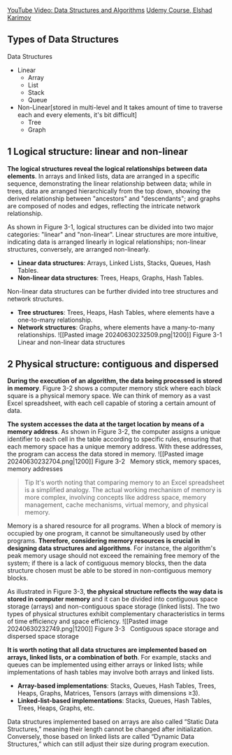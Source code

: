 [YouTube Video: Data Structures and Algorithms](https://www.youtube.com/watch?v=2ZLl8GAk1X4&t=246s)
[Udemy Course, Elshad Karimov](https://www.udemy.com/course/java-data-structures-and-algorithms-masterclass/)
## Types of Data Structures
Data Structures
- Linear
	- Array
	- List
	- Stack
	- Queue
- Non-Linear[stored in multi-level and It takes amount of time to traverse each and every elements, it's bit difficult]
	- Tree
	- Graph

## 1 Logical structure: linear and non-linear
**The logical structures reveal the logical relationships between data elements**. In arrays and linked lists, data are arranged in a specific sequence, demonstrating the linear relationship between data; while in trees, data are arranged hierarchically from the top down, showing the derived relationship between "ancestors" and "descendants"; and graphs are composed of nodes and edges, reflecting the intricate network relationship.

As shown in Figure 3-1, logical structures can be divided into two major categories: "linear" and "non-linear". Linear structures are more intuitive, indicating data is arranged linearly in logical relationships; non-linear structures, conversely, are arranged non-linearly.

- **Linear data structures**: Arrays, Linked Lists, Stacks, Queues, Hash Tables.
- **Non-linear data structures**: Trees, Heaps, Graphs, Hash Tables.

Non-linear data structures can be further divided into tree structures and network structures.

- **Tree structures**: Trees, Heaps, Hash Tables, where elements have a one-to-many relationship.
- **Network structures**: Graphs, where elements have a many-to-many relationships.
![[Pasted image 20240630232509.png|1200]]
Figure 3-1   Linear and non-linear data structures

## 2 Physical structure: contiguous and dispersed
**During the execution of an algorithm, the data being processed is stored in memory**. Figure 3-2 shows a computer memory stick where each black square is a physical memory space. We can think of memory as a vast Excel spreadsheet, with each cell capable of storing a certain amount of data.

**The system accesses the data at the target location by means of a memory address**. As shown in Figure 3-2, the computer assigns a unique identifier to each cell in the table according to specific rules, ensuring that each memory space has a unique memory address. With these addresses, the program can access the data stored in memory.
![[Pasted image 20240630232704.png|1200]]
Figure 3-2   Memory stick, memory spaces, memory addresses

> Tip
> It's worth noting that comparing memory to an Excel spreadsheet is a simplified analogy. The actual working mechanism of memory is more complex, involving concepts like address space, memory management, cache mechanisms, virtual memory, and physical memory.

Memory is a shared resource for all programs. When a block of memory is occupied by one program, it cannot be simultaneously used by other programs. **Therefore, considering memory resources is crucial in designing data structures and algorithms**. For instance, the algorithm's peak memory usage should not exceed the remaining free memory of the system; if there is a lack of contiguous memory blocks, then the data structure chosen must be able to be stored in non-contiguous memory blocks.

As illustrated in Figure 3-3, **the physical structure reflects the way data is stored in computer memory** and it can be divided into contiguous space storage (arrays) and non-contiguous space storage (linked lists). The two types of physical structures exhibit complementary characteristics in terms of time efficiency and space efficiency.
![[Pasted image 20240630232749.png|1200]]
Figure 3-3   Contiguous space storage and dispersed space storage

**It is worth noting that all data structures are implemented based on arrays, linked lists, or a combination of both**. For example, stacks and queues can be implemented using either arrays or linked lists; while implementations of hash tables may involve both arrays and linked lists.

- **Array-based implementations**: Stacks, Queues, Hash Tables, Trees, Heaps, Graphs, Matrices, Tensors (arrays with dimensions ≥3).
- **Linked-list-based implementations**: Stacks, Queues, Hash Tables, Trees, Heaps, Graphs, etc.

Data structures implemented based on arrays are also called “Static Data Structures,” meaning their length cannot be changed after initialization. Conversely, those based on linked lists are called “Dynamic Data Structures,” which can still adjust their size during program execution.
